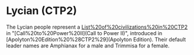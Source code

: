 # Lycian (CTP2)

The Lycian people represent a [List%20of%20civilizations%20in%20CTP2](civilization) in "[Call%20to%20Power%20II](Call to Power II)", introduced in [Apolyton%20Edition%20%28CTP2%29](Apolyton Edition). Their default leader names are Amphianax for a male and Trimmisa for a female.